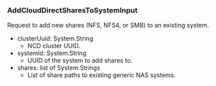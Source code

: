 ### AddCloudDirectSharesToSystemInput
Request to add new shares (NFS, NFS4, or SMB) to an existing system.

- clusterUuid: System.String
  - NCD cluster UUID.
- systemId: System.String
  - UUID of the system to add shares to.
- shares: list of System.Strings
  - List of share paths to existing generic NAS systems.
